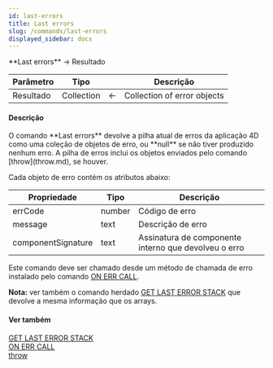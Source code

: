 ```yaml
---
id: last-errors
title: Last errors
slug: /commands/last-errors
displayed_sidebar: docs
---
```


<!--REF #_command_.Last errors.Syntax-->**Last errors**  -> Resultado<!-- END REF-->
<!--REF #_command_.Last errors.Params-->
| Parâmetro | Tipo |  | Descrição |
| --- | --- | --- | --- |
| Resultado | Collection | &larr; | Collection of error objects |

<!-- END REF-->

#### Descrição 

<!--REF #_command_.Last errors.Summary-->O comando **Last errors** devolve a pilha atual de erros da aplicação 4D como uma coleção de objetos de erro, ou **null** se não tiver produzido nenhum erro.<!-- END REF--> A pilha de erros inclui os objetos enviados pelo comando [throw](throw.md), se houver.

Cada objeto de erro contém os atributos abaixo:

| **Propriedade**    | **Tipo** | **Descrição**                                        |
| ------------------ | -------- | ---------------------------------------------------- |
| errCode            | number   | Código de erro                                       |
| message            | text     | Descrição de erro                                    |
| componentSignature | text     | Assinatura de componente interno que devolveu o erro |
  
  
Este comando deve ser chamado desde um método de chamada de erro instalado pelo comando [ON ERR CALL](on-err-call.md). 

**Nota:** ver também o comando herdado [GET LAST ERROR STACK](get-last-error-stack.md) que devolve a mesma informação que os arrays.

#### Ver também 

[GET LAST ERROR STACK](get-last-error-stack.md)  
[ON ERR CALL](on-err-call.md)  
[throw](throw.md)  